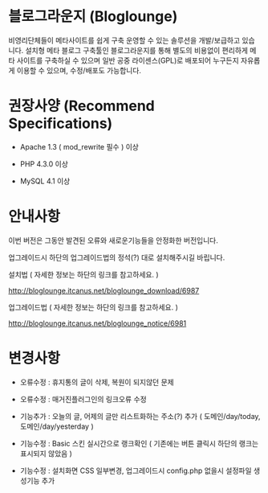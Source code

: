 블로그라운지 (Bloglounge)
===========

비영리단체들이 메타사이트를 쉽게 구축 운영할 수 있는 솔루션을 개발/보급하고 있습니다. 설치형 메타 블로그 구축툴인 블로그라운지를 통해 별도의 비용없이 편리하게 메타 사이트를 구축하실 수 있으며 일반 공중 라이센스(GPL)로 배포되어 누구든지 자유롭게 이용할 수 있으며, 수정/배포도 가능합니다.

권장사양 (Recommend Specifications)
===========
- Apache 1.3 ( mod_rewrite 필수 ) 이상

- PHP 4.3.0 이상

- MySQL  4.1 이상

안내사항
===========

이번 버전은 그동안 발견된 오류와 새로운기능들을 안정화한 버전입니다.

업그레이드시 하단의 업그레이드법의 정석(?) 대로 설치해주시길 바립니다.

설치법 ( 자세한 정보는 하단의 링크를 참고하세요. )

http://bloglounge.itcanus.net/bloglounge_download/6987

업그레이드법 ( 자세한 정보는 하단의 링크를 참고하세요. )

http://bloglounge.itcanus.net/bloglounge_notice/6981

변경사항
===========

- 오류수정 : 휴지통의 글이 삭제, 복원이 되지않던 문제

- 오류수정 : 매거진플러그인의 링크오류 수정

- 기능추가 : 오늘의 글, 어제의 글만 리스트화하는 주소(?) 추가 ( 도메인/day/today, 도메인/day/yesterday )

- 기능수정 : Basic 스킨 실시간으로 랭크확인 ( 기존에는 버튼 클릭시 하단의 랭크는 표시되지 않았음 )

- 기능수정 : 설치화면 CSS 일부변경, 업그레이드시 config.php 없을시 설정파일 생성기능 추가